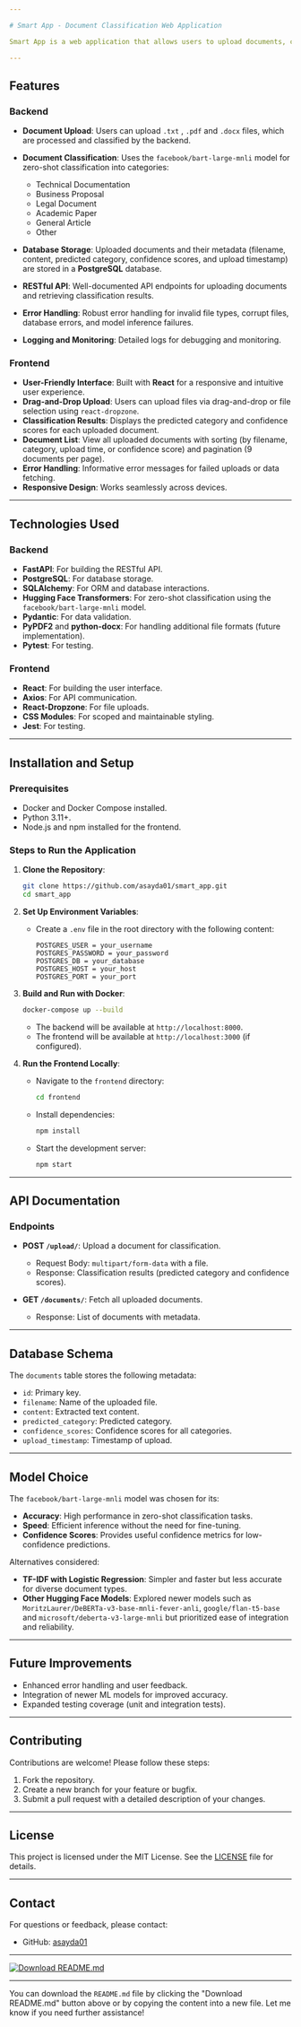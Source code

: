 ```yaml
---

# Smart App - Document Classification Web Application

Smart App is a web application that allows users to upload documents, classify them into predefined categories using a pre-trained machine learning model, and view the classification results. The application is built with a **FastAPI backend** and a **React frontend**, leveraging modern tools and libraries for seamless functionality.

---
```


## Features

### Backend
- **Document Upload**: Users can upload `.txt` , `.pdf` and `.docx` files, which are processed and classified by the backend.
- **Document Classification**: Uses the `facebook/bart-large-mnli` model for zero-shot classification into categories:
  - Technical Documentation
  - Business Proposal
  - Legal Document
  - Academic Paper
  - General Article
  - Other

- **Database Storage**: Uploaded documents and their metadata (filename, content, predicted category, confidence scores, and upload timestamp) are stored in a **PostgreSQL** database.
- **RESTful API**: Well-documented API endpoints for uploading documents and retrieving classification results.
- **Error Handling**: Robust error handling for invalid file types, corrupt files, database errors, and model inference failures.
- **Logging and Monitoring**: Detailed logs for debugging and monitoring.

### Frontend
- **User-Friendly Interface**: Built with **React** for a responsive and intuitive user experience.
- **Drag-and-Drop Upload**: Users can upload files via drag-and-drop or file selection using `react-dropzone`.
- **Classification Results**: Displays the predicted category and confidence scores for each uploaded document.
- **Document List**: View all uploaded documents with sorting (by filename, category, upload time, or confidence score) and pagination (9 documents per page).
- **Error Handling**: Informative error messages for failed uploads or data fetching.
- **Responsive Design**: Works seamlessly across devices.

---

## Technologies Used

### Backend
- **FastAPI**: For building the RESTful API.
- **PostgreSQL**: For database storage.
- **SQLAlchemy**: For ORM and database interactions.
- **Hugging Face Transformers**: For zero-shot classification using the `facebook/bart-large-mnli` model.
- **Pydantic**: For data validation.
- **PyPDF2** and **python-docx**: For handling additional file formats (future implementation).
- **Pytest**: For testing.

### Frontend
- **React**: For building the user interface.
- **Axios**: For API communication.
- **React-Dropzone**: For file uploads.
- **CSS Modules**: For scoped and maintainable styling.
- **Jest**: For testing.

---

## Installation and Setup

### Prerequisites
- Docker and Docker Compose installed.
- Python 3.11+.
- Node.js and npm installed for the frontend.

### Steps to Run the Application

1. **Clone the Repository**:
   ```bash
   git clone https://github.com/asayda01/smart_app.git
   cd smart_app
   ```

2. **Set Up Environment Variables**:
   - Create a `.env` file in the root directory with the following content:
     ```plaintext
     POSTGRES_USER = your_username
     POSTGRES_PASSWORD = your_password
     POSTGRES_DB = your_database
     POSTGRES_HOST = your_host
     POSTGRES_PORT = your_port
     ```

3. **Build and Run with Docker**:
   ```bash
   docker-compose up --build
   ```
   - The backend will be available at `http://localhost:8000`.
   - The frontend will be available at `http://localhost:3000` (if configured).

4. **Run the Frontend Locally**:
   - Navigate to the `frontend` directory:
     ```bash
     cd frontend
     ```
   - Install dependencies:
     ```bash
     npm install
     ```
   - Start the development server:
     ```bash
     npm start
     ```

---

## API Documentation

### Endpoints
- **POST `/upload/`**: Upload a document for classification.
  - Request Body: `multipart/form-data` with a file.
  - Response: Classification results (predicted category and confidence scores).


- **GET `/documents/`**: Fetch all uploaded documents.
  - Response: List of documents with metadata.

---

## Database Schema

The `documents` table stores the following metadata:
- `id`: Primary key.
- `filename`: Name of the uploaded file.
- `content`: Extracted text content.
- `predicted_category`: Predicted category.
- `confidence_scores`: Confidence scores for all categories.
- `upload_timestamp`: Timestamp of upload.

---

## Model Choice

The `facebook/bart-large-mnli` model was chosen for its:
- **Accuracy**: High performance in zero-shot classification tasks.
- **Speed**: Efficient inference without the need for fine-tuning.
- **Confidence Scores**: Provides useful confidence metrics for low-confidence predictions.

Alternatives considered:
- **TF-IDF with Logistic Regression**: Simpler and faster but less accurate for diverse document types.
- **Other Hugging Face Models**: Explored newer models such as `MoritzLaurer/DeBERTa-v3-base-mnli-fever-anli`,
`google/flan-t5-base` and `microsoft/deberta-v3-large-mnli` but prioritized ease of integration and reliability.

---

## Future Improvements
- Enhanced error handling and user feedback.
- Integration of newer ML models for improved accuracy.
- Expanded testing coverage (unit and integration tests).

---

## Contributing

Contributions are welcome! Please follow these steps:
1. Fork the repository.
2. Create a new branch for your feature or bugfix.
3. Submit a pull request with a detailed description of your changes.

---

## License

This project is licensed under the MIT License. See the [LICENSE](LICENSE) file for details.

---

## Contact

For questions or feedback, please contact:
-  GitHub: [asayda01](https://github.com/asayda01)

---

[![Download README.md](https://img.shields.io/badge/Download-README.md-blue)](https://raw.githubusercontent.com/asayda01/smart_app/README.md)

---

You can download the `README.md` file by clicking the "Download README.md" button above or by copying the content into a new file. Let me know if you need further assistance!